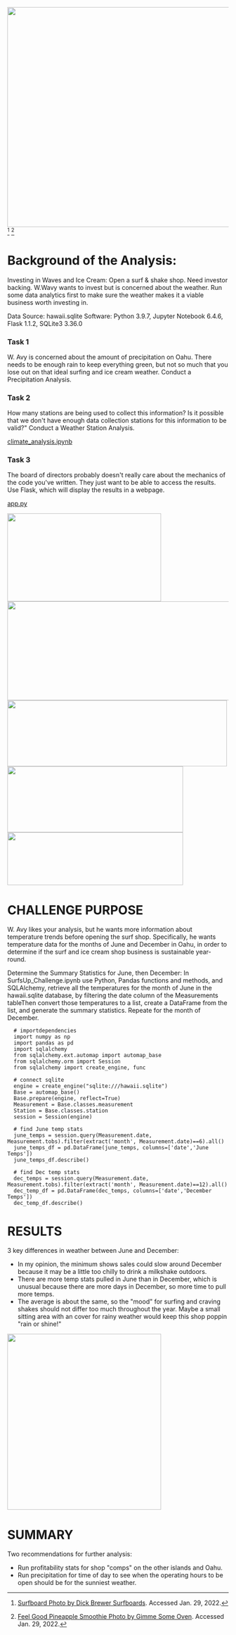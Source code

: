 <image src="images/title_image_with_programs.PNG" width="900" height="500">[^1] [^2]

# Background of the Analysis:
Investing in Waves and Ice Cream: Open a surf & shake shop. Need investor backing. W.Wavy wants to invest but is concerned about the weather. Run some data analytics first to make sure the weather makes it a viable business worth investing in.
  
Data Source: hawaii.sqlite
Software: Python 3.9.7, Jupyter Notebook 6.4.6, Flask 1.1.2, SQLite3 3.36.0

### Task 1
W. Avy is concerned about the amount of precipitation on Oahu. There needs to be enough rain to keep everything green, but not so much that you lose out on that ideal surfing and ice cream weather. Conduct a Precipitation Analysis.
### Task 2
How many stations are being used to collect this information? Is it possible that we don't have enough data collection stations for this information to be valid?" Conduct a Weather Station Analysis.

[climate_analysis.ipynb](climate_analysis.ipynb)

### Task 3
The board of directors probably doesn't really care about the mechanics of the code you've written. They just want to be able to access the results. Use Flask, which will display the results in a webpage.

[app.py](app.py)

<image src="images/flask_welcome.PNG" width="350" height="200">
  
<image src="images/flask_precipitation.PNG" width="600" height="225">
  
<image src="images/flask_stations.PNG" width="500" height="150">
  
<image src="images/flask_temp_observations.PNG" width="400" height="150">

<image src="images/flask_min-avg-max_temps_June-2017.PNG" width="400" height="120">

# CHALLENGE PURPOSE
W. Avy likes your analysis, but he wants more information about temperature trends before opening the surf shop. Specifically, he wants temperature data for the months of June and December in Oahu, in order to determine if the surf and ice cream shop business is sustainable year-round.

Determine the Summary Statistics for June, then December:
In SurfsUp_Challenge.ipynb use Python, Pandas functions and methods, and SQLAlchemy, retrieve all the temperatures for the month of June in the hawaii.sqlite database, by filtering the date column of the Measurements tableThen convert those temperatures to a list, create a DataFrame from the list, and generate the summary statistics. Repeate for the month of December.

      # importdependencies
      import numpy as np
      import pandas as pd
      import sqlalchemy
      from sqlalchemy.ext.automap import automap_base
      from sqlalchemy.orm import Session
      from sqlalchemy import create_engine, func

      # connect sqlite
      engine = create_engine("sqlite:///hawaii.sqlite")
      Base = automap_base()
      Base.prepare(engine, reflect=True)
      Measurement = Base.classes.measurement
      Station = Base.classes.station
      session = Session(engine)

      # find June temp stats
      june_temps = session.query(Measurement.date, Measurement.tobs).filter(extract('month', Measurement.date)==6).all()
      june_temps_df = pd.DataFrame(june_temps, columns=['date','June Temps'])
      june_temps_df.describe()

      # find Dec temp stats
      dec_temps = session.query(Measurement.date, Measurement.tobs).filter(extract('month', Measurement.date)==12).all()
      dec_temp_df = pd.DataFrame(dec_temps, columns=['date','December Temps'])
      dec_temp_df.describe()

# RESULTS
3 key differences in weather between June and December:
  - In my opinion, the minimum shows sales could slow around December because it may be a little too chilly to drink a milkshake outdoors.
  - There are more temp stats pulled in June than in December, which is unusual because there are more days in December, so more time to pull more temps. 
  - The average is about the same, so the "mood" for surfing and craving shakes should not differ too much throughout the year. Maybe a small sitting area with an cover for rainy weather would keep this shop poppin "rain or shine!"
<image src="images/summary_stats_comparison.PNG" width="350" height="400"> 

# SUMMARY
Two recommendations for further analysis:
  - Run profitability stats for shop "comps" on the other islands and Oahu.
  - Run precipitation for time of day to see when the operating hours to be open should be for the sunniest weather.

[^1]: [Surfboard Photo by Dick Brewer Surfboards](https://www.brewersurfboards.com/history). Accessed Jan. 29, 2022.
[^2]: [Feel Good Pineapple Smoothie Photo by Gimme Some Oven](https://www.gimmesomeoven.com/feel-good-pineapple-smoothie-recipe/). Accessed Jan. 29, 2022.
